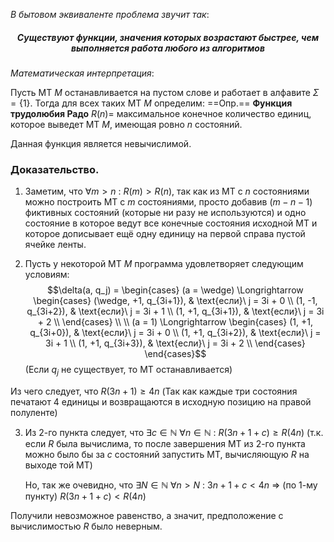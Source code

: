 *В бытовом эквиваленте проблема звучит так*:
<h5> <center>Существуют функции, значения которых возрастают быстрее, чем выполняется работа любого из алгоритмов</center> </h5>

*Математическая интерпретация*:

Пусть МТ $M$ останавливается на пустом слове и работает в алфавите $\Sigma = \{1\}$. Тогда для всех таких МТ $M$ определим:
==Опр.== **Функция трудолюбия Радо** $R(n) =$ максимальное конечное количество единиц, которое выведет МТ $M$, имеющая ровно $n$ состояний.

Данная функция является невычислимой.

### Доказательство.

1) Заметим, что $\forall m > n\ :\ R(m) > R(n)$, так как из МТ с $n$ состояниями можно построить МТ с $m$ состояниями, просто добавив $(m - n - 1)$ фиктивных состояний (которые ни разу не используются) и одно состояние в которое ведут все конечные состояния исходной МТ и которое дописывает ещё одну единицу на первой справа пустой ячейке ленты.

2) Пусть у некоторой МТ $M$ программа удовлетворяет следующим условиям:
$$\delta(a, q_j) = \begin{cases}
(a = \wedge) \Longrightarrow \begin{cases}
	(\wedge, +1, q_{3i+1}), & \text{если}\ j = 3i + 0 \\
	(1, -1, q_{3i+2}), & \text{если}\ j = 3i + 1 \\
	(1, +1, q_{3i+1}), & \text{если}\ j = 3i + 2 \\
\end{cases} \\
\\
(a = 1) \Longrightarrow \begin{cases}
	(1, +1, q_{3i+0}), & \text{если}\ j = 3i + 0 \\
	(1, +1, q_{3i+2}), & \text{если}\ j = 3i + 1 \\
	(1, +1, q_{3i+3}), & \text{если}\ j = 3i + 2 \\
\end{cases}
\end{cases}$$
(Если $q_j$ не существует, то МТ останавливается)

Из чего следует, что $R(3n + 1)  \geq 4n$ (Так как каждые три состояния печатают 4 единицы и возвращаются в исходную позицию на правой полуленте)

3) Из 2-го пункта следует, что $\exists c \in \mathbb{N}\ \forall n \in \mathbb{N}\ :\ R(3n + 1 + c) \geq R(4n)$ (т.к. если $R$ была вычислима, то после завершения МТ из 2-го пункта можно было бы за $c$ состояний запустить МТ, вычисляющую $R$ на выходе той МТ)

	Но, так же очевидно, что $\exists N \in \mathbb{N}\ \forall n > N\ :\ 3n + 1 + c < 4n$ $\Rightarrow$ (по 1-му пункту) $R(3n + 1 + c) < R(4n)$

Получили невозможное равенство, а значит, предположение с вычислимостью $R$ было неверным.
